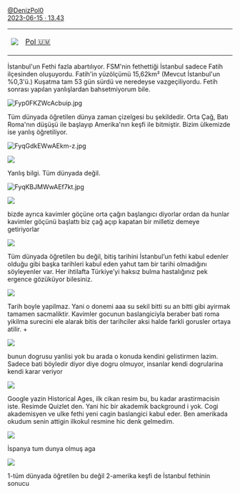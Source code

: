 <link rel="stylesheet" href="https://x361x3ch.github.io/styles/2369.css">

<div class="kaynak" style="position:sticky;" markdown="1">

[@DenizPol0](https://twitter.com/DenizPol0/ )  
[2023-06-15 · 13.43](https://twitter.com/i/status/1669294456779026434)

</div>

<!-- https://twitter.com/DenizPol0/status/1669274246642638848 -->

<table class="table table-bordered" markdown="1"><tbody><tr><td>

![](https://pbs.twimg.com/profile_images/1668823726341627904/0nugVhH6_bigger.jpg)

</td><td style="margin-left: 5vw; font-size: 1em; width:60vw;">

[Pol 🇺🇲](https://twitter.com/DenizPol0) 

</td></tr></tbody></table>

İstanbul'un Fethi fazla abartılıyor. FSM'nin fethettiği İstanbul sadece Fatih ilçesinden oluşuyordu. Fatih'in yüzölçümü 15,62km² (Mevcut İstanbul'un %0,3'ü.) Kuşatma tam 53 gün sürdü ve neredeyse vazgeçiliyordu. Fetih sonrası yapılan yanlışlardan bahsetmiyorum bile.

![Fyp0FKZWcAcbuip.jpg](https://pbs.twimg.com/media/Fyp0FKZWcAcbuip.jpg)

Tüm dünyada öğretilen dünya zaman çizelgesi bu şekildedir. Orta Çağ, Batı Roma'nın düşüşü ile başlayıp Amerika'nın keşfi ile bitmiştir. Bizim ülkemizde ise yanlış öğretiliyor.

![FyqGdkEWwAEkm-z.jpg](https://pbs.twimg.com/media/FyqGdkEWwAEkm-z.jpg)

<!-- https://twitter.com/Brian13988480/status/1669298370492366849 -->

[![](https://pbs.twimg.com/profile_images/1523225939408302080/RdbTXpDV_bigger.jpg)](https://twitter.com/Brian13988480)

Yanlış bilgi. Tüm dünyada değil.

![FyqKBJMWwAEf7kt.jpg](https://pbs.twimg.com/media/FyqKBJMWwAEf7kt.jpg)

<!-- https://twitter.com/augustcae/status/1669299873168912385 -->

[![](https://pbs.twimg.com/profile_images/1666835534994456577/gj3rRzhC_bigger.jpg)](https://twitter.com/augustcae)

bizde ayrıca kavimler göçüne orta çağın başlangıcı diyorlar ordan da hunlar kavimler göçünü başlattı biz çağ açıp kapatan bir milletiz demeye getiriyorlar

<!-- https://twitter.com/etkesimci/status/1669304912956538880 -->

[![](https://pbs.twimg.com/profile_images/1662556196958609408/f-escERR_bigger.jpg)](https://twitter.com/etkesimci)

Tüm dünyada öğretilen bu değil, bitiş tarihini İstanbul’un fethi kabul edenler olduğu gibi başka tarihleri kabul eden yahut tam bir tarihi olmadığını söyleyenler var. Her ihtilafta Türkiye’yi haksız bulma hastalığınız pek ergence gözüküyor bilesiniz.

<!-- https://twitter.com/61_KayraHan/status/1669315824081854464 -->

[![](https://pbs.twimg.com/profile_images/1650824620591775747/VB-BWrD2_bigger.jpg)](https://twitter.com/61_KayraHan)

Tarih boyle yapilmaz. Yani o donemi aaa su sekil bitti su an bitti gibi ayirmak tamamen sacmaliktir. Kavimler gocunun baslangiciyla beraber bati roma yikilma surecini ele alarak bitis der tarihciler aksi halde farkli gorusler ortaya atilir. +

<!-- https://twitter.com/AlexDeMulder/status/1669318754050744321 -->

[![](https://pbs.twimg.com/profile_images/1636091297566949378/5Kwp8jRm_bigger.jpg)](https://twitter.com/AlexDeMulder)

bunun dogrusu yanlisi yok bu arada o konuda kendini gelistirmen lazim. Sadece bati böyledir diyor diye dogru olmuyor, insanlar kendi dogrularina kendi karar veriyor

<!-- https://twitter.com/abdurrahimbjj/status/1669318949291302912 -->

[![](https://pbs.twimg.com/profile_images/1635219557139853314/QUiMJ3tl_bigger.jpg)](https://twitter.com/abdurrahimbjj)

Google yazin Historical Ages, ilk cikan resim bu, bu kadar arastirmacisin iste. Resimde Quizlet den. Yani hic bir akademik background i yok. Cogi akademisyen ve ulke fethi yeni cagin baslangici kabul eder. Ben amerikada okudum senin attigin ilkokul resmine hic denk gelmedim.

<!-- https://twitter.com/hilmissahin/status/1669323406049779712 -->

[![](https://pbs.twimg.com/profile_images/1653263989378351106/KzAMKvUi_bigger.jpg)](https://twitter.com/hilmissahin)

İspanya tum dunya olmuş aga

<!-- https://twitter.com/MatSall94668821/status/1669326240958824449 -->

[![](https://pbs.twimg.com/profile_images/1242208180253450241/ajZ27rAk_bigger.jpg)](https://twitter.com/MatSall94668821)

1-tüm dünyada öğretilen bu değil 2-amerika keşfi de İstanbul fethinin sonucu